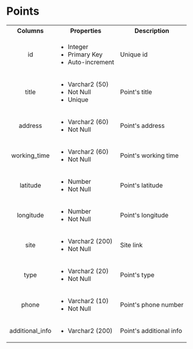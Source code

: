 # Points

<style>
tr > td:first-of-type {
  text-align: center;
}
</style>

<table>
  <tr>
    <th>Columns</th>
    <th>Properties</th>
    <th>Description</th>
  </tr>
  <tr>
    <td>id</td>
    <td>
      <ul>
        <li>Integer</li>
        <li>Primary Key</li>
        <li>Auto-increment</li>
      </ul>
    </td>
    <td>Unique id</td>
  </tr>
  <tr>
    <td>title</td>
    <td>
      <ul>
        <li>Varchar2 (50)</li>
        <li>Not Null</li>
        <li>Unique</li>
      </ul>
    </td>
    <td>Point's title</td>
  </tr>
  <tr>
    <td>address</td>
    <td>
      <ul>
        <li>Varchar2 (60)</li>
        <li>Not Null</li>
      </ul>
    </td>
    <td>Point's address</td>
  </tr>
  <tr>
    <td>working_time</td>
    <td>
      <ul>
        <li>Varchar2 (60)</li>
        <li>Not Null</li>
      </ul>
    </td>
    <td>Point's working time</td>
  </tr>
  <tr>
    <td>latitude</td>
    <td>
      <ul>
        <li>Number</li>
        <li>Not Null</li>
      </ul>
    </td>
    <td>Point's latitude</td>
  </tr>
  <tr>
    <td>longitude</td>
    <td>
      <ul>
        <li>Number</li>
        <li>Not Null</li>
      </ul>
    </td>
    <td>Point's longitude</td>
  </tr>
  <tr>
    <td>site</td>
    <td>
      <ul>
        <li>Varchar2 (200)</li>
        <li>Not Null</li>
      </ul>
    </td>
    <td>Site link</td>
  </tr>
  <tr>
    <td>type</td>
    <td>
      <ul>
        <li>Varchar2 (20)</li>
        <li>Not Null</li>
      </ul>
    </td>
    <td>Point's type</td>
  </tr>
  <tr>
    <td>phone</td>
    <td>
      <ul>
        <li>Varchar2 (10)</li>
        <li>Not Null</li>
      </ul>
    </td>
    <td>Point's phone number</td>
  </tr>
  <tr>
    <td>additional_info</td>
    <td>
      <ul>
        <li>Varchar2 (200)</li>
      </ul>
    </td>
    <td>Point's additional info</td>
  </tr>
</table>
